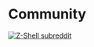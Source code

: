 # Community

<p>
  <a href="https://www.reddit.com/r/zshell/"
    ><img
      alt="Z-Shell subreddit"
      src="https://badgen.net/reddit/subscribers/r/zshell"
  /></a>
</p>
